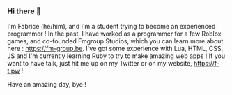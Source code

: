 ### Hi there 👋

I'm Fabrice (he/him), and I'm a student trying to become an experienced programmer ! In the past, I have worked as a programmer for a few Roblox games, and co-founded Fmgroup Studios, which you can learn more about here : https://fm-group.be. I've got some experience with Lua, HTML, CSS, JS and I'm currently learning Ruby to try to make amazing web apps ! If you want to have talk, just hit me up on my Twitter or on my website, https://f-t.pw !

Have an amazing day, bye !
